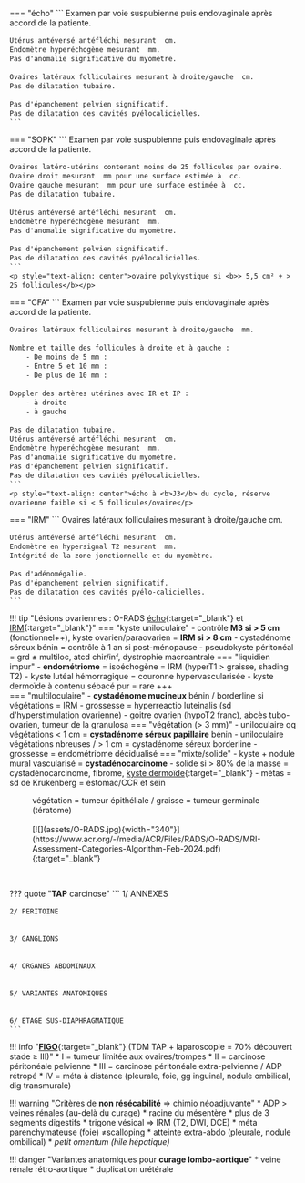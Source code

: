 === "écho"
    ```
    Examen par voie suspubienne puis endovaginale après accord de la patiente.

    Utérus antéversé antéfléchi mesurant  cm.
    Endomètre hyperéchogène mesurant  mm.
    Pas d'anomalie significative du myomètre.

    Ovaires latéraux folliculaires mesurant à droite/gauche  cm.
    Pas de dilatation tubaire.

    Pas d'épanchement pelvien significatif.
    Pas de dilatation des cavités pyélocalicielles.
    ```
=== "SOPK"
    ```
    Examen par voie suspubienne puis endovaginale après accord de la patiente.

    Ovaires latéro-utérins contenant moins de 25 follicules par ovaire.
    Ovaire droit mesurant  mm pour une surface estimée à  cc.
    Ovaire gauche mesurant  mm pour une surface estimée à  cc.
    Pas de dilatation tubaire.

    Utérus antéversé antéfléchi mesurant  cm.
    Endomètre hyperéchogène mesurant  mm.
    Pas d'anomalie significative du myomètre.

    Pas d'épanchement pelvien significatif.
    Pas de dilatation des cavités pyélocalicielles.
    ```
    <p style="text-align: center">ovaire polykystique si <b>> 5,5 cm² + > 25 follicules</b></p>
=== "CFA"
    ```
    Examen par voie suspubienne puis endovaginale après accord de la patiente.

    Ovaires latéraux folliculaires mesurant à droite/gauche  mm.

    Nombre et taille des follicules à droite et à gauche :
        - De moins de 5 mm :           
        - Entre 5 et 10 mm : 
        - De plus de 10 mm : 

    Doppler des artères utérines avec IR et IP :
        - à droite 
        - à gauche

    Pas de dilatation tubaire.
    Utérus antéversé antéfléchi mesurant  cm.
    Endomètre hyperéchogène mesurant  mm.
    Pas d'anomalie significative du myomètre.
    Pas d'épanchement pelvien significatif.
    Pas de dilatation des cavités pyélocalicielles.
    ```
    <p style="text-align: center">écho à <b>J3</b> du cycle, réserve ovarienne faible si < 5 follicules/ovaire</p>
=== "IRM"
    ```
    Ovaires latéraux folliculaires mesurant à droite/gauche  cm.
    
    Utérus antéversé antéfléchi mesurant  cm.
    Endomètre en hypersignal T2 mesurant  mm.
    Intégrité de la zone jonctionnelle et du myomètre.

    Pas d'adénomégalie.
    Pas d'épanchement pelvien significatif.
    Pas de dilatation des cavités pyélo-calicielles.
    ```

!!! tip "Lésions ovariennes : O-RADS [écho](https://www.acr.org/-/media/ACR/Files/RADS/O-RADS/US-v2022/O-RADS--US-v2022-Assessment-Categories.pdf){:target="_blank"} et [IRM](https://www.acr.org/-/media/ACR/Files/RADS/O-RADS/French-O-RADS-MR-Risk-Table-2020.pdf){:target="_blank"}"
    === "kyste uniloculaire"
        - contrôle **M3 si > 5 cm** (fonctionnel++), kyste ovarien/paraovarien = **IRM si > 8 cm**
        - cystadénome séreux bénin = contrôle à 1 an si post-ménopause
        - pseudokyste péritonéal = grd ± multiloc, atcd chir/inf, dystrophie macroantrale
    === "liquidien impur"
        - **endométriome** = isoéchogène = IRM (hyperT1 > graisse, shading T2)
        - kyste lutéal hémorragique = couronne hypervascularisée
        - kyste dermoïde à contenu sébacé pur = rare +++  
    === "multiloculaire"
        - **cystadénome mucineux** bénin / borderline si végétations = IRM
        - grossesse = hyperreactio luteinalis (sd d'hyperstimulation ovarienne)
        - goitre ovarien (hypoT2 franc), abcès tubo-ovarien, tumeur de la granulosa
    === "végétation (> 3 mm)"
        - uniloculaire qq végétations < 1 cm = **cystadénome séreux papillaire** bénin
        - uniloculaire végétations nbreuses / > 1 cm = cystadénome séreux borderline
        - grossesse = endométriome décidualisé
    === "mixte/solide"
        - kyste + nodule mural vascularisé = **cystadénocarcinome**
        - solide si > 80% de la masse = cystadénocarcinome, fibrome, [kyste dermoïde](https://www.radeos.org/maladie/fiche-kyste-dermoide-de-lovaire-teratome-kystique-mature_841.html){:target="_blank"}
        - métas = sd de Krukenberg = estomac/CCR et sein

<figure markdown="span">
    végétation = tumeur épithéliale / graisse = tumeur germinale (tératome)
    </br></br>
    [![](assets/O-RADS.jpg){width="340"}](https://www.acr.org/-/media/ACR/Files/RADS/O-RADS/MRI-Assessment-Categories-Algorithm-Feb-2024.pdf){:target="_blank"}
</figure>

</br>

??? quote "**TAP** carcinose"
    ```
    1/ ANNEXES


    2/ PERITOINE


    3/ GANGLIONS


    4/ ORGANES ABDOMINAUX


    5/ VARIANTES ANATOMIQUES


    6/ ETAGE SUS-DIAPHRAGMATIQUE
    ```

!!! info "[**FIGO**](http://oncologik.fr/referentiels/dsrc/ovaire#3.Classifications%202018%20FIGO%20et%20TNM%20(8%C3%A8me%20%C3%A9dition)%20des%20tumeurs%20%C3%A9pith%C3%A9liales%20de%20l'ovaire,%20trompes%20et%20p%C3%A9riton%C3%A9ales%20primitives){:target="_blank"} (TDM TAP + laparoscopie = 70% découvert stade ≥ III)"
    * I = tumeur limitée aux ovaires/trompes
    * II = carcinose péritonéale pelvienne
    * III = carcinose péritonéale extra-pelvienne / ADP rétropé
    * IV = méta à distance (pleurale, foie, gg inguinal, nodule ombilical, dig transmurale)

!!! warning "Critères de **non résécabilité** => chimio néoadjuvante"
    * ADP > veines rénales (au-delà du curage)
    * racine du mésentère
    * plus de 3 segments digestifs
    * trigone vésical => IRM (T2, DWI, DCE)
    * méta parenchymateuse (foie) ≠scalloping
    * atteinte extra-abdo (pleurale, nodule ombilical)
    * _petit omentum (hile hépatique)_

!!! danger "Variantes anatomiques pour **curage lombo-aortique**"
    * veine rénale rétro-aortique
    * duplication urétérale

